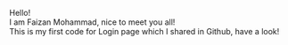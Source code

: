 Hello!
<br>
I am Faizan Mohammad, nice to meet you all!
<br>
This is my first code for Login page which I shared in Github, have a look!
